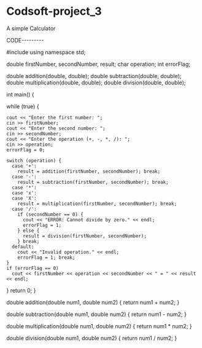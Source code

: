 # Codsoft-project_3
A simple Calculator


CODE---------

#include<iostream>
using namespace std;

double firstNumber, secondNumber, result;
char operation;
int errorFlag;

double addition(double, double);
double subtraction(double, double);
double multiplication(double, double);
double division(double, double);

int main() {

  while (true) {

    cout << "Enter the first number: ";
    cin >> firstNumber;
    cout << "Enter the second number: ";
    cin >> secondNumber;
    cout << "Enter the operation (+, -, *, /): ";
    cin >> operation;
    errorFlag = 0;
    
    switch (operation) {
      case '+':
        result = addition(firstNumber, secondNumber); break;
      case '-':
        result = subtraction(firstNumber, secondNumber); break;
      case '*':
      case 'x':
      case 'X':
        result = multiplication(firstNumber, secondNumber); break;
      case '/':
        if (secondNumber == 0) {
          cout << "ERROR: Cannot divide by zero." << endl;
          errorFlag = 1;
        } else {
          result = division(firstNumber, secondNumber);
        } break;
      default:
        cout << "Invalid operation." << endl;
        errorFlag = 1; break;
    }
    if (errorFlag == 0)
      cout << firstNumber << operation << secondNumber << " = " << result << endl;
  } 
  return 0;
}

double addition(double num1, double num2) {
  return num1 + num2;
}

double subtraction(double num1, double num2) {
  return num1 - num2;
}

double multiplication(double num1, double num2) {
  return num1 * num2;
}

double division(double num1, double num2) {
  return num1 / num2;
}
